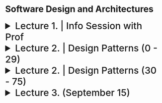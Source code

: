 # Software Design and Architectures

<details>
  <summary style="font-size: 30px; font-weight: 500; cursor: pointer;">Lecture 1. | Info Session with Prof</summary>

Dr. Ramiro Liscano | SIRC 3360

*3rd & 4th year Software Engineer Prof (IoT Prof)*

Teaching Methods:

**Fridays:** Finish Lecture, Do an Exercise that will done in Tutorial

---

3 Assignments, (2 Before Midterm, 1 After)

**Project:** Learning an Agile Project

*NO PROGRAMMING, IT'S ABOUT DESIGN !!!*

---

Actual System Design

We'll talk about Design Patterns that are successful in the Industry

---

Design is Iteration, the *IPhone 14* is good for a reason...


Architecture is based on "Qualitative Analysis"

Run Redundancy "Parallelized Systems, so incase 1 goes down, you scale"


**Design Purpose:**

**Quality Attributes:**

**Primary Functionality:**

**Architectural Concerns:**

**Constraints:**

*Examples:* Operation Systems, Memory Constraints

---

**HINT:** Looks for consistency, Easy to start with Sequence Diagrams.


**General Form API** : Calls them "Interface"


### Architecture Matters

Software Architecture Example
**3D-Slit-Scanner_ESP32 I chose**

</details>

<details>
  <summary style="font-size: 30px; font-weight: 500; cursor: pointer;">Lecture 2. | Design Patterns (0 - 29)</summary>

### Design Patterns Overview

**Designing Software is Difficult** , especially when it comes to designing re-usable software, that's very hard.

Difficult tasks:
- Find pertinent objects.
- Factor them into classes or higher-level abstractions at the right granularity. *(Too much Abstraction is restrictive, too little is overwelhming)*
- Define class interfaces and inheritance hierarchies. *(Base Class, is Inherited by More Specific Class)*
- Establish key relationships among them

- Designing software is challenging, especially when aiming for reusability.
- Key tasks in software design include identifying relevant objects, organizing them into classes or abstractions, defining class interfaces, and establishing relationships.

### Value of Design Experience

- Design patterns help capture and reuse successful design experiences.
- They allow designers to apply proven solutions to design problems.
- Analogous to novelists and playwrights using storytelling patterns, software designers use design patterns to streamline their work.

### Recording Design Patterns

- Software design books and catalogs document design experience as design patterns.
- Design patterns systematically name, explain, and evaluate recurring design concepts.
- The goal is to make design experience usable for others.

### Why Use Design Patterns?

- Design patterns make it easier to reuse successful designs and architectures.
- Expressing proven techniques as patterns makes them accessible to new system developers.
- Design patterns enhance documentation and system maintenance.

#### Describing Design Patterns

- Graphical notations alone are insufficient for capturing design patterns.
- Design patterns must include decisions, alternatives, and concrete examples.
- A template for describing design patterns is used, as seen in *"Design Patterns, Elements of Reusable Object-Oriented Software" (commonly known as the "Gang of Four").*

### Template for Describing Design Patterns

- **Pattern Name and Classification:**
  - Name conveys the essence of the pattern.
- **Intent:**
  - A brief statement explaining the pattern's purpose.
- **Also Known As:**
  - Any other well-known names for the pattern.
- **Motivation (Forces):**
  - A scenario illustrating a design problem and how the pattern solves it.
- **Applicability:**
  - Situations where the pattern can be applied and examples of poor designs it can address.
- **Structure:**
  - A graphical representation of classes in the pattern using UML notation.
- **Participants:**
  - Classes/objects in the pattern and their responsibilities.
- **Collaborations:**
  - How participants collaborate to fulfill their responsibilities.
- **Consequences:**
  - How the pattern supports objectives and trade-offs/results of using it.
- **Implementation:**
  - Pitfalls, hints, or techniques for implementing the pattern, including language-specific issues.
- **Sample Code:**
  - Code fragments illustrating pattern implementation.
- **Known Uses:**
  - Examples of the pattern in real systems.
- **Related Patterns:**
  - Other design patterns closely related to this one and important differences.

</details>

<details>
  <summary style="font-size: 30px; font-weight: 500; cursor: pointer;">Lecture 2. | Design Patterns (30 - 75)</summary>

# The Behavioural Patterns
- This is a family of patterns:
    - The OBSERVER pattern
    - The COMMAND pattern
    - The MEDIATOR pattern
    - The ITERATOR pattern
 
### The Observer

*Observing changes in state, from a Subject*
*Very common is event systems, where events change and so the Observers are notified*

- Generally used for **ONE** to **MANY** relationships between Objects. *(One Store, to many Customers for E.X)*
- The **ONE** 's **MANY** dependent Objects are Notified Automatically Upon changes to **ONE**.

- Sometimes the update includes state, so the Observer doesn't need to be notified, to then ask for state.
- 


![sd_obs](./static/sd_observer.png)

Observer Pattern uses three actor classes:

- Subject *(Object having methods to attach & detach observers, to and from Client Object)*
    - Holds list of Observers
    - Is Independent of how the objects are updated
    - Defines **attach(o)** , **detach(o)** , **notify(o)** Interface for Observers.
    - Dependency of Subjects to Observers *| Interface for Observer isn't cohesive, some Observers might have different notification methods, if it doesn't have to obide by the Interface*

- Observer *(The Customer, the MANY)*
    - Defines **update()** to be used by Subject

- Client *(The Store, the ONE)*

---

# The Broker Patterns
- This is a family of patterns:
    - The FACADE pattern
    - The DELEGATION pattern
    - The ADAPTER/WRAPPER pattern
    - The PROXY pattern

*ALL BROKER PATTERNS* have instances of **Broker** Class
- Broke class mediates the interaction between **Client** and **Supplier** class instances.

- **Client** can access the **Broker**, and the **Broker** can access the **Supplier** *(broker the middle man)*
    - These access associations are required to realize the behavior characteristic of broker patterns

- Communication Steps:
    -  Client requests a Supplier service from the Broker
    - Broker then interacts with the Supplier to obtain the service from the Supplier on behalf of the Client.

#### Broker Design Pattern Advantages

1. **Simplify the Supplier**
   - **Advantage:** A broker simplifies the client's interaction with a supplier by augmenting or enhancing its services without complicating its interface or design.
   - **Example:** Imagine a weather information service (supplier) that provides data in various formats. A broker can simplify the client's experience by offering a unified interface to access weather data in different formats without the client needing to handle the complexity.
<br></br>

2. **Decompose the Supplier**
   - **Advantage:** The broker allows you to decompose a complex supplier into manageable parts while presenting a consistent interface to the client.
   - **Example:** Consider a complex e-commerce platform (supplier) that handles orders, payments, and shipping. The broker can decompose these functions into separate components and provide a unified interface to the client. This way, each component can focus on its specific task, making the system more modular.
<br></br>

3. **Facilitate Client/Supplier Interaction**
   - **Advantage:** A broker streamlines interactions between the client and supplier, handling details to make it easier for the client to obtain required services.
   - **Example:** In a messaging application, the broker can handle low-level network communication, ensuring reliable message delivery. The client can simply send messages without worrying about the intricacies of establishing connections and dealing with network failures.

#### Facade Design Pattern

The Facade pattern is a type of broker pattern that simplifies the interaction between a client and a complex sub-system of suppliers. It provides a straightforward interface to the sub-system, making it easier for clients to access essential services without dealing with the sub-system's complexity.

**Advantages of Facade Pattern:**

1. **Simpler Interface to the Sub-system**
   - **Advantage:** Facade simplifies interactions by providing a clean and easy-to-use interface to a complex sub-system.
   - **Example:** Imagine a multimedia player application that includes audio and video playback, playlist management, and visual effects. The Facade can offer a single "play" method that handles all the intricacies of starting playback, selecting media, and managing visual effects. *Clients only need to call this simple "play" method.*

2. **Handling Complex Sub-systems**
   - **Advantage:** Sub-systems often comprise numerous classes with complex interfaces and relationships. Facade encapsulates this complexity, shielding clients from the inner workings.
   - **Example:** In a banking system, the Facade can manage various sub-systems like customer accounts, transactions, and loan approvals. Clients interact with the Facade to perform tasks like transferring funds, which involves interactions with multiple sub-systems. The Facade coordinates the underlying processes seamlessly.

![sd_faca](./static/sd_facade.png)

Here we see a Client, accessing the *Facade* , which is the Broker to all these Components, that are either Low or High Abstraction Sub-systems, doing different things...

This *Facade* is very nice for the Client however, since it's a simplified interface for em.

![sd_faca2](./static/sd_facade_2.png)

Home Theater Example, the Facade will just Abstract all the Sub-systems of Theater. Lights, Popcorn Popper, WatchMovie, EndMovie

Me as the client, I just need to:
```java
facadeBroker.popcorn();
facadeBroker.lights(false); //Lights off
facadeBroker.watchMovie();

//Got bored of the Movie, let's listen to the radio instead
facadeBroker.endMovie();
facadeBroker.listenToRadio();
```

---
# The Generator Patterns

- These patterns are used for the creation of an instance of a **Class**.

- The **Factory** Method pattern
- The **Abstract Factory** pattern
- The Builder pattern
- The Singleton pattern


### Factory Patterns
- A factory method is an operation that creates and returns a new class instance.
- All generator patterns have factory methods.
- Factory patterns do not use factory methods to provide clients with new instances. *(generators do that)*

#### Factory vs. Abstract Factory

- These are Patterns are used for "Creational", used for Creating Object

**Why do I want an Object to create other objects !?**
- Pass that responsibility to a Factory
- Certain things I want to "occur" to the object based on settings..
- Have a Factory simply it for you
- **Biggest Reason for Factories** : De-coupling Client from Product *(Clients don't have to configure the products manually)*

## 1. Factory Pattern


*Lecture Example:*

- Consider Factory that produces Cars, *(Christler, Subaru, Ford)* 
- Factories are like Assembly Lines, first Instantiate, Load the Wheels on, Paint the Body, Q/A 

![Factory Method](./static/SD_55.png)

Interface is being *adopted* by all these companies, for their "Factories"

**ConcreteFactory** is the one, with the actual logic, which extends the AbstractFactory

Abstracts the **creation of Objects / Products** for the Client. *(Client can call a simple createProduct() method on Factory)*

The Factory pattern provides a way to create objects without specifying the exact class that will be created. Instead, it relies on subclasses or methods to determine this. 

### Java Example:

```java
interface Product {
    void describe();
}

class ConcreteProductA implements Product {
    @Override
    public void describe() {
        System.out.println("This is Product A");
    }
}

class Factory {
    public Product createProduct(String type) {
        if ("A".equals(type)) {
            return new ConcreteProductA();
        }
        //... other products
        return null;
    }
}
```

## 2. Abstract Factory Pattern


The Abstract Factory pattern extends the idea of the factory pattern. Instead of a single method to create objects, an abstract factory has multiple methods to create a family of related or dependent objects. *(It's an Abstraction of Factory)*

```java
interface Button {
    void render();
}

interface Checkbox {
    void check();
}

class WindowsButton implements Button {
    @Override
    public void render() {
        System.out.println("Rendering Windows style button");
    }
}

class MacOSButton implements Button {
    @Override
    public void render() {
        System.out.println("Rendering MacOS style button");
    }
}

class WindowsCheckbox implements Checkbox {
    @Override
    public void check() {
        System.out.println("Checking Windows style checkbox");
    }
}

class MacOSCheckbox implements Checkbox {
    @Override
    public void check() {
        System.out.println("Checking MacOS style checkbox");
    }
}

// ABSTRACT FACTORY HERE 
interface GUIFactory {
    Button createButton();
    Checkbox createCheckbox();
}
// ABSTRACT FACTORY HERE ^^^

class WindowsFactory implements GUIFactory {
    @Override
    public Button createButton() {
        return new WindowsButton();
    }

    @Override
    public Checkbox createCheckbox() {
        return new WindowsCheckbox();
    }
}

class MacOSFactory implements GUIFactory {
    @Override
    public Button createButton() {
        return new MacOSButton();
    }

    @Override
    public Checkbox createCheckbox() {
        return new MacOSCheckbox();
    }
}
```

In the Abstract Factory pattern example, rather than creating just one type of product like in the simple Factory pattern, the **GUIFactory** abstract factory can create a family of products *(Button and Checkbox).* There are concrete factories *(**WindowsFactory** and **MacOSFactory**)* that produce products (Instances) conforming to these interfaces, but suited to their specific platform.

### Aqualush Product 
*(complex product) , Measures pH levels from VATS, from various sensors*

![SD_56](./static/SD_56.png)
</details>


<details>
  <summary style="font-size: 30px; font-weight: 500; cursor: pointer;">Lecture 3. (September 15) </summary>

Sometimes if he gives us open book test; We'll be ask to apply & use Design Patterns

Dr. Liscano says that **tutorialspoint.com** is a good ressource for Design Patterns

- He can't teach all patterns, so we focus on a few...

### Dependencies

- Can be quite dangerous, but you need them
- In Software Engineering we'd like to reduce Dependencies in our Architecture
- We can't really do this, so we use Interfaces to minimize Dependencies *(Interfaces Force Cohesive Functionality)*
- ALWAYS try to use Interface's which are implemented by Objects **(for COHESIVENESS)**

**Components** & **Time-line / Sequence** Diagrams match the same Components

**Details Design Approach**
- Try, Test, Simulate *(REQUIRES LOTS OF DOCUMENTATION!!!)*
- Used In Safety Critical Systems
- Used in Embedded Systems alot, will do this in 4th year

#### Concurrency & Architectural Patterns
- Used in Operation Systems
- Used for Concurrent Design of software, that requires parallelization of CPU


</details>